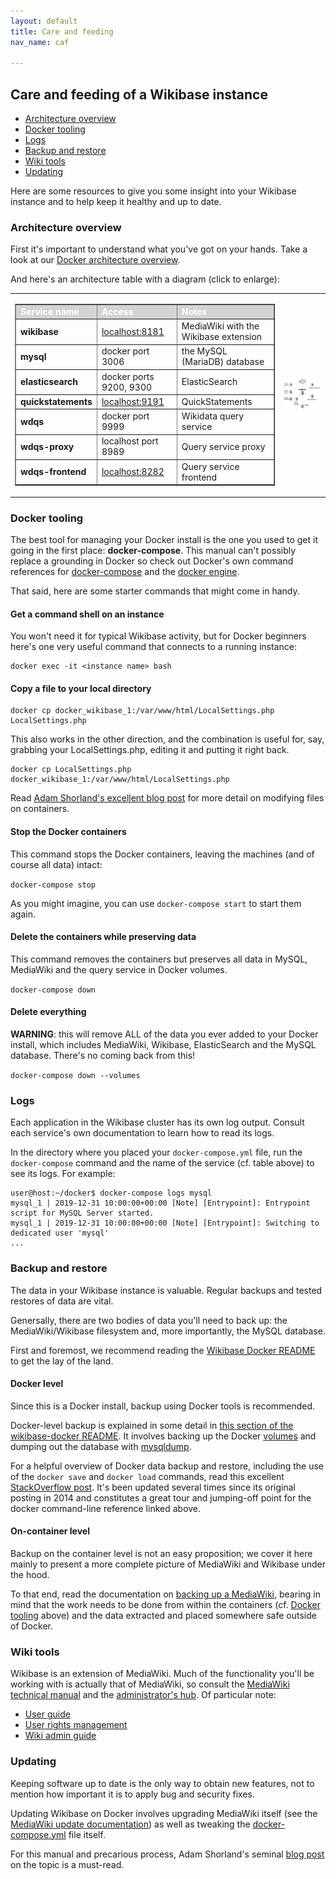 ```yaml
---
layout: default
title: Care and feeding
nav_name: caf

---
```

## Care and feeding of a Wikibase instance

* [Architecture overview]({{site.url}}/caf#architecture-overview)
* [Docker tooling]({{site.url}}/caf#docker-tooling)
 * [Logs]({{site.url}}/caf#logs)
* [Backup and restore]({{site.url}}/caf#backup-and-restore)
* [Wiki tools]({{site.url}}/caf#wiki-tools)
* [Updating]({{site.url}}/caf#updating)

Here are some resources to give you some insight into your Wikibase instance and to help keep it healthy and up to date.

### Architecture overview

First it's important to understand what you've got on your hands. Take a look at our [Docker architecture overview](https://github.com/wmde/wikibase-docker#wikibase-docker). 

And here's an architecture table with a diagram (click to enlarge):

<table>
<tbody>
<tr>
<td>

<table style="width: auto;" border="1">
<tbody>
<tr style="background-color:#D3D3D3;color:#ffffff;">
<td><b>Service name</b></td>
<td><b>Access</b></td>
<td><b>Notes</b></td>
</tr>
<tr>
<td><b>wikibase</b></td>
<td><a href="http://localhost:8181">localhost:8181</a></td>
<td>MediaWiki with the Wikibase extension</td>
</tr>
<tr>
<td><b>mysql</b></td>
<td>docker port 3006</td>
<td>the MySQL (MariaDB) database</td>
</tr>
<tr>
<td><b>elasticsearch</b></td>
<td>docker ports 9200, 9300</td>
<td>ElasticSearch</td>
</tr>
<tr>
<td><b>quickstatements</b></td>
<td><a href="http://localhost:9191">localhost:9191</a></td>
<td>QuickStatements</td>
</tr>
<tr>
<td><b>wdqs</b></td>
<td>docker port 9999</td>
<td>Wikidata query service</td>
</tr>
<tr>
<td><b>wdqs-proxy</b></td>
<td>localhost port 8989</td>
<td>Query service proxy</td>
</tr>
<tr>
<td><b>wdqs-frontend</b></td>
<td><a href="http://localhost:8282">localhost:8282</a></td>
<td>Query service frontend</td>
</tr>
</tbody>
</table>

</td>

<td>

<a href="{{site.url}}images/wikibase-diagram.png"><img src="images/wikibase-diagram-s.png" border=0></a>

</td>
</tbody>
</table>

<!--
[![Wikibase diagram](images/wikibase-diagram-s.png "Wikibase architecture diagram")]({{site.url}}images/wikibase-diagram.png)
-->

### Docker tooling

The best tool for managing your Docker install is the one you used to get it going in the first place: **docker-compose**. This manual can't possibly replace a grounding in Docker so check out Docker's own command references for [docker-compose](https://docs.docker.com/compose/reference/) and the [docker engine](https://docs.docker.com/engine/reference/commandline/docker/).

That said, here are some starter commands that might come in handy.

#### Get a command shell on an instance

You won't need it for typical Wikibase activity, but for Docker beginners here's one very useful command that connects to a running instance:

```
docker exec -it <instance name> bash
```

#### Copy a file to your local directory 
```
docker cp docker_wikibase_1:/var/www/html/LocalSettings.php LocalSettings.php
```

This also works in the other direction, and the combination is useful for, say, grabbing your LocalSettings.php, editing it and putting it right back.

```
docker cp LocalSettings.php docker_wikibase_1:/var/www/html/LocalSettings.php 
```

Read [Adam Shorland's excellent blog post](https://addshore.com/2018/06/customizing-wikibase-config-in-the-docker-compose-example/) for more detail on modifying files on containers.

#### Stop the Docker containers

This command stops the Docker containers, leaving the machines (and of course all data) intact:

`docker-compose stop`

As you might imagine, you can use `docker-compose start` to start them again.

#### Delete the containers while preserving data

This command removes the containers but preserves all data in MySQL, MediaWiki and the query service in Docker volumes.

`docker-compose down`

#### Delete everything

**WARNING**: this will remove ALL of the data you ever added to your Docker install, which includes MediaWiki, Wikibase, ElasticSearch and the MySQL database. There's no coming back from this!

`docker-compose down --volumes`


### Logs

Each application in the Wikibase cluster has its own log output. Consult each service's own documentation to learn how to read its logs.

In the directory where you placed your `docker-compose.yml` file, run the `docker-compose` command and the name of the service (cf. table above) to see its logs. For example:
```
user@host:~/docker$ docker-compose logs mysql
mysql_1 | 2019-12-31 10:00:00+00:00 [Note] [Entrypoint]: Entrypoint script for MySQL Server started.
mysql_1 | 2019-12-31 10:00:00+00:00 [Note] [Entrypoint]: Switching to dedicated user 'mysql'
...
```

### Backup and restore

The data in your Wikibase instance is valuable. Regular backups and tested restores of data are vital.

Genersally, there are two bodies of data you'll need to back up: the MediaWiki/Wikibase filesystem and, more importantly, the MySQL database.

First and foremost, we recommend reading the [Wikibase Docker README](https://github.com/wmde/wikibase-docker/blob/master/README-compose.md) to get the lay of the land.

#### Docker level

Since this is a Docker install, backup using Docker tools is recommended.

Docker-level backup is explained in some detail in [this section of the wikibase-docker README](https://github.com/wmde/wikibase-docker/blob/master/README-compose.md#backing-up-data-from-docker-volumes). It involves backing up the Docker [volumes](https://docs.docker.com/storage/volumes/) and dumping out the database with [mysqldump](https://mariadb.com/kb/en/making-backups-with-mysqldump/).

For a helpful overview of Docker data backup and restore, including the use of the `docker save` and `docker load` commands, read this excellent [StackOverflow post](https://stackoverflow.com/questions/26331651/how-can-i-backup-a-docker-container-with-its-data-volumes#26339848). It's been updated several times since its original posting in 2014 and constitutes a great tour and jumping-off point for the docker command-line reference linked above.

#### On-container level

Backup on the container level is not an easy proposition; we cover it here mainly to present a more complete picture of MediaWiki and Wikibase under the hood.

To that end, read the documentation on [backing up a MediaWiki](https://www.mediawiki.org/wiki/Manual:Backing_up_a_wiki), bearing in mind that the work needs to be done from within the containers (cf. [Docker tooling]({{site.url}}/caf#docker-tooling) above) and the data extracted and placed somewhere safe outside of Docker.


### Wiki tools

Wikibase is an extension of MediaWiki. Much of the functionality you'll be working with is actually that of MediaWiki, so consult the [MediaWiki technical manual](https://www.mediawiki.org/wiki/Manual:Contents) and the [administrator's hub](https://www.mediawiki.org/wiki/Sysadmin_hub). Of particular note:

* [User guide](https://www.mediawiki.org/wiki/Help:Contents)
* [User rights management](https://www.mediawiki.org/wiki/Manual:User_rights)
* [Wiki admin guide](https://www.mediawiki.org/wiki/Manual:Administrators)


### Updating

Keeping software up to date is the only way to obtain new features, not to mention how important it is to apply bug and security fixes. 

Updating Wikibase on Docker involves upgrading MediaWiki itself (see the [MediaWiki update documentation](https://www.mediawiki.org/wiki/Manual:Update.php)) as well as tweaking the [docker-compose.yml](https://github.com/wmde/wikibase-docker/blob/master/docker-compose.yml) file itself.

For this manual and precarious process, Adam Shorland's seminal [blog post](https://addshore.com/2019/01/wikibase-docker-mediawiki-wikibase-update/) on the topic is a must-read.
